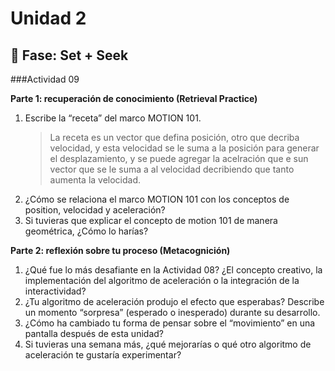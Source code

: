 # Unidad 2

## 🔎 Fase: Set + Seek
###Actividad 09

**Parte 1: recuperación de conocimiento (Retrieval Practice)**

1. Escribe la “receta” del marco MOTION 101.
   > La receta es un vector que defina posición, otro que decriba velocidad, y esta velocidad se le suma a la posición para generar el desplazamiento, y se puede agregar la acelración que e sun vector que se le suma a  al velocidad decribiendo que tanto aumenta la velocidad. 
3. ¿Cómo se relaciona el marco MOTION 101 con los conceptos de position, velocidad y aceleración?
4. Si tuvieras que explicar el concepto de motion 101 de manera geométrica, ¿Cómo lo harías?
  
**Parte 2: reflexión sobre tu proceso (Metacognición)**

1. ¿Qué fue lo más desafiante en la Actividad 08? ¿El concepto creativo, la implementación del algoritmo de aceleración o la integración de la interactividad?
2. ¿Tu algoritmo de aceleración produjo el efecto que esperabas? Describe un momento “sorpresa” (esperado o inesperado) durante su desarrollo.
3. ¿Cómo ha cambiado tu forma de pensar sobre el “movimiento” en una pantalla después de esta unidad?
4. Si tuvieras una semana más, ¿qué mejorarías o qué otro algoritmo de aceleración te gustaría experimentar?


